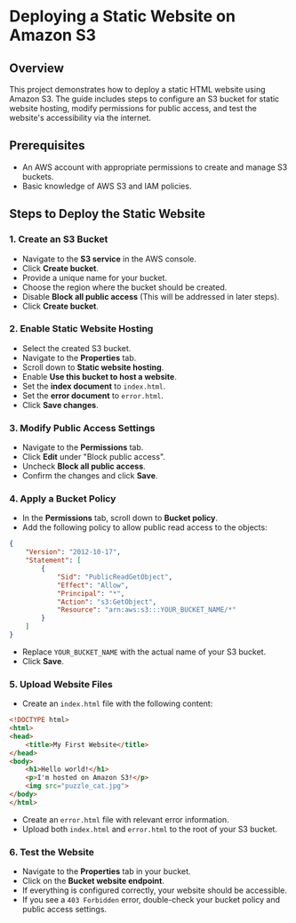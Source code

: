 # Deploying a Static Website on Amazon S3

## Overview
This project demonstrates how to deploy a static HTML website using Amazon S3. The guide includes steps to configure an S3 bucket for static website hosting, modify permissions for public access, and test the website's accessibility via the internet.

## Prerequisites
- An AWS account with appropriate permissions to create and manage S3 buckets.
- Basic knowledge of AWS S3 and IAM policies.

## Steps to Deploy the Static Website

### 1. Create an S3 Bucket
- Navigate to the **S3 service** in the AWS console.
- Click **Create bucket**.
- Provide a unique name for your bucket.
- Choose the region where the bucket should be created.
- Disable **Block all public access** (This will be addressed in later steps).
- Click **Create bucket**.

### 2. Enable Static Website Hosting
- Select the created S3 bucket.
- Navigate to the **Properties** tab.
- Scroll down to **Static website hosting**.
- Enable **Use this bucket to host a website**.
- Set the **index document** to `index.html`.
- Set the **error document** to `error.html`.
- Click **Save changes**.

### 3. Modify Public Access Settings
- Navigate to the **Permissions** tab.
- Click **Edit** under "Block public access".
- Uncheck **Block all public access**.
- Confirm the changes and click **Save**.

### 4. Apply a Bucket Policy
- In the **Permissions** tab, scroll down to **Bucket policy**.
- Add the following policy to allow public read access to the objects:

```json
{
    "Version": "2012-10-17",
    "Statement": [
        {
            "Sid": "PublicReadGetObject",
            "Effect": "Allow",
            "Principal": "*",
            "Action": "s3:GetObject",
            "Resource": "arn:aws:s3:::YOUR_BUCKET_NAME/*"
        }
    ]
}
```

- Replace `YOUR_BUCKET_NAME` with the actual name of your S3 bucket.
- Click **Save**.

### 5. Upload Website Files
- Create an `index.html` file with the following content:

```html
<!DOCTYPE html>
<html>
<head>
    <title>My First Website</title>
</head>
<body>
    <h1>Hello world!</h1>
    <p>I'm hosted on Amazon S3!</p>
    <img src="puzzle_cat.jpg">
</body>    
</html>
```

- Create an `error.html` file with relevant error information.
- Upload both `index.html` and `error.html` to the root of your S3 bucket.

### 6. Test the Website
- Navigate to the **Properties** tab in your bucket.
- Click on the **Bucket website endpoint**.
- If everything is configured correctly, your website should be accessible.
- If you see a `403 Forbidden` error, double-check your bucket policy and public access settings.

